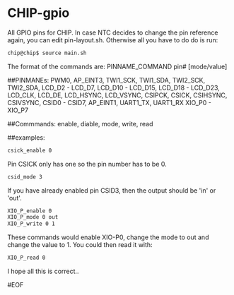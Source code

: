 # CHIP-gpio
All GPIO pins for CHIP. In case NTC decides to change the pin reference again, you can edit pin-layout.sh. Otherwise all you have to do do is run:

```bash
chip@chip$ source main.sh
```

The format of the commands are: PINNAME_COMMAND pin# [mode/value]

##PINMANEs:
PWM0, AP_EINT3, TWI1_SCK, TWI1_SDA, TWI2_SCK, TWI2_SDA, LCD_D2 - LCD_D7, LCD_D10 - LCD_D15, 
LCD_D18 - LCD_D23, LCD_CLK, LCD_DE, LCD_HSYNC, LCD_VSYNC, CSIPCK, CSICK, CSIHSYNC, CSIVSYNC, 
CSID0 - CSID7, AP_EINT1, UART1_TX, UART1_RX XIO_P0 - XIO_P7

##Commmands:
enable, diable, mode, write, read

##examples:

```bash
csick_enable 0
```
Pin CSICK only has one so the pin number has to be 0.
```bash
csid_mode 3
```
If you have already enabled pin CSID3, then the output should be 'in' or 'out'.
```bash
XIO_P_enable 0
XIO_P_mode 0 out
XIO_P_write 0 1
```
These commands would enable XIO-P0, change the mode to out and change the value to 1. You could then read it with:
```bash
XIO_P_read 0
```

I hope all this is correct..

#EOF
